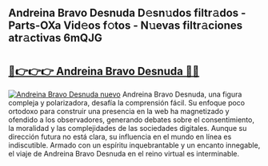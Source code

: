 ## Andreina Bravo Desnuda D𝚎sn𝚞dos filtr𝚊dos - Parts-OXa Vid𝚎os f𝚘tos - N𝚞evas filtr𝚊ciones atr𝚊ctivas 6mQJG

# <h2><a href="http://mb6hoeo.tromn.icu/?c=Andreina+Bravo+Desnuda">🔗👉👉👉 Andreina Bravo Desnuda 🔗🔗</a></h2>

[![Andreina Bravo Desnuda nuevo](https://i.imgur.com/pEAQMta.gif)](http://mb6hoeo.tromn.icu/?c=Andreina+Bravo+Desnuda)
Andreina Bravo Desnuda, una figura compleja y polarizadora, desafía la comprensión fácil. Su enfoque poco ortodoxo para construir una presencia en la web ha magnetizado y ofendido a los observadores, generando debates sobre el consentimiento, la moralidad y las complejidades de las sociedades digitales. Aunque su dirección futura no está clara, su influencia en el mundo en línea es indiscutible. Armado con un espíritu inquebrantable y un encanto innegable, el viaje de Andreina Bravo Desnuda en el reino virtual es interminable.
